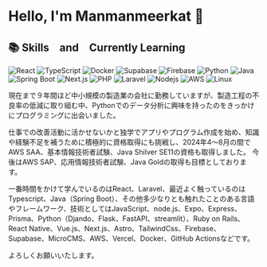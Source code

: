 # Hello, I'm Manmanmeerkat 👋



##  📚 Skills　and　Currently Learning

![React](https://skillicons.dev/icons?i=react)
![TypeScript](https://skillicons.dev/icons?i=typescript)
![Docker](https://skillicons.dev/icons?i=docker)
![Supabase](https://skillicons.dev/icons?i=supabase)
![Firebase](https://skillicons.dev/icons?i=firebase)
![Python](https://skillicons.dev/icons?i=python)
![Java](https://skillicons.dev/icons?i=java)
![Spring Boot](https://skillicons.dev/icons?i=spring)
![Next.js](https://skillicons.dev/icons?i=nextjs)
![PHP](https://skillicons.dev/icons?i=php)
![Laravel](https://skillicons.dev/icons?i=laravel)
![Nodejs](https://skillicons.dev/icons?i=nodejs)
![AWS](https://skillicons.dev/icons?i=aws)
![Linux](https://skillicons.dev/icons?i=linux)

現在まで９年間ほど中小規模の製造業の会社に勤務していますが、製造工程の不良率の低減に取り組む中、Pythonでのデータ分析に興味を持ったのをきっかけにプログラミングに出会いました。

仕事での改善活動に活かせないかと独学でアプリやプログラム作成を始め、知識や経験不足を補うために積極的に資格取得にも挑戦し、2024年4～8月の間でAWS SAA、基本情報技術者試験、Java Shilver SE11の資格も取得しました。
今後はAWS SAP、応用情報技術者試験、Java Goldの取得も目標としております。

一番時間をかけて学んでいるのはReact、Laravel、最近よく触っているのはTypescript、Java（Spring Boot）、その他多少なりとも触れたことのある言語やフレームワーク、技術としてはJavaScript、node.js、Expo、Express、Prisma、Python（Djando、Flask、FastAPI、streamlit）、Ruby on Rails、React Native、Vue.js、Next.js、Astro、TailwindCss、Firebase、Supabase、MicroCMS、AWS、Vercel、Docker、GitHub Actionsなどです。

よろしくお願いいたします。




